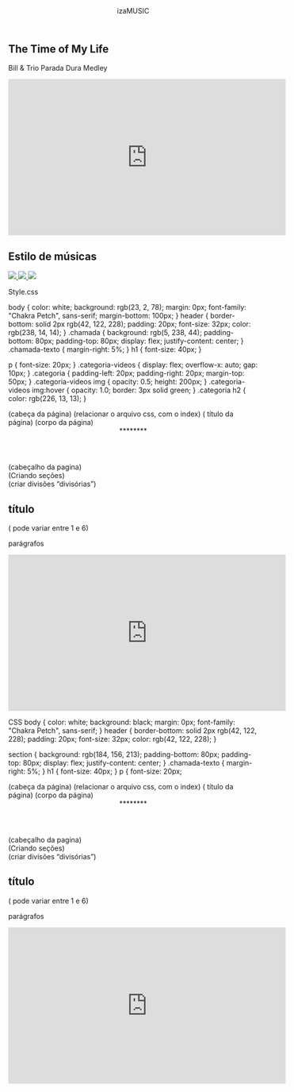 <html lang="pt-BR">
<head>
<link rel="stylesheet" href="styles.css">
<link rel="preconnect" href="https://fonts.googleapis.com">
<link rel="preconnect" href="https://fonts.gstatic.com" crossorigin>
<link
href="https://fonts.googleapis.com/css2?family=Chakra+Petch:ital,wght@0,300;0,400;0,500;0,
600;0,700;1,300;1,400;1,500;1,600;1,700&display=swap"
rel="stylesheet">
<title>iza Music</title>
</head>
<body>
<header>izaMUSIC</header>
<section class="chamada">
<div class="chamada-texto">
<h1>The Time of My Life</h1>
<p>Bill & Trio Parada Dura Medley</p>
</div>
<div>
<iframe width="560" height="315"
src="https://https://youtu.be/7VMC2RzbAJ0?si=7ODfhec6kykiX8jM
title="YouTube video player" frameborder="0" allow="accelerometer; autoplay; clipboard-
write; encrypted-media; gyroscope; picture-in-picture; web-share" referrerpolicy="strict-origin-
when-cross-origin" allowfullscreen></iframe>

</div>
</section>
<section class="categoria">
<h2>Estilo de músicas</h2>
<div class="categoria-videos">
<a
href="https://https://https://youtu.be/nHIm8AGg_7Q?si=cPZj-d1AEOYN0M58
<img src="https://img.y.jpg"https://youtu.be/nHIm8AGg_7Q?si=cPZj-d1AEOYN0M58 />
</a>
<a
href="https://www.https://youtu.be/J2rTdu7vqTE?si=XJF21MO0zjXHlTWz
<img src="https://img.youtube.com/vi/bo_efYhYU2A/maxresdefault.jpg" />
</a>
<a
href="https://www.https://youtu.be/9sE5kEnitqE?si=8JJnVb48Ejb3K2hl
<img src="https://img.youtube.com/vi/zvFroLUxRDQ/maxresdefault.jpg" />
</a>
<a
href="https://www.youtube.com/watch?v=u1V8YRJnr4Q&list=RDYQHsXMglC9A&index=14
">

<img src="https://img.youtube.com/vi/u1V8YRJnr4Q/maxresdefault.jpg" />
</a>
<a
href="https://www.youtube.com/watch?v=2oX2FSv4Rys&list=RDYQHsXMglC9A&index=15
">
<img src="https://img.youtube.com/vi/2oX2FSv4Rys/maxresdefault.jpg" />
</a>
<a
href="https://www.youtube.com/watch?v=rtOvBOTyX00&list=RDYQHsXMglC9A&index=27
">
<img src="https://img.youtube.com/vi/rtOvBOTyX00/maxresdefault.jpg" />
</a>
</div>
</section>
</body>
</html>

Style.css

body {
color: white;
background: rgb(23, 2, 78);
margin: 0px;
font-family: "Chakra Petch", sans-serif;
margin-bottom: 100px;
}
header {
border-bottom: solid 2px rgb(42, 122, 228);
padding: 20px;
font-size: 32px;
color: rgb(238, 14, 14);
}
.chamada {
background: rgb(5, 238, 44);
padding-bottom: 80px;
padding-top: 80px;
display: flex;
justify-content: center;
}
.chamada-texto {
margin-right: 5%;
}
h1 {
font-size: 40px;
}

p {
font-size: 20px;
}
.categoria-videos {
display: flex;
overflow-x: auto;
gap: 10px;
}
.categoria {
padding-left: 20px;
padding-right: 20px;
margin-top: 50px;
}
.categoria-videos img {
opacity: 0.5;
height: 200px;
}
.categoria-videos img:hover {
opacity: 1.0;
border: 3px solid green;
}
.categoria h2 {
color: rgb(226, 13, 13);
}
<html lang="pt-br">

<head> (cabeça da página)
<link rel="stylesheet" href="styles.css"> (relacionar o arquivo css, com o index)
<title>Aluraflix</title> ( título da página)
</head>
<body> (corpo da página)
<header> ********</header> (cabeçalho da pagina)
<section> (Criando seções)
<div> (criar divisões “divisórias”)
<h1> título </h1> ( pode variar entre 1 e 6)
<p> parágrafos </p>
</div>
</section>
<iframe width="560" height="315"
src="https://www.youtube.com/embed/gt_fAE1Eg2Q?si=c93nZtO1DTNYueO4" title="YouTube

video player" frameborder="0" allow="accelerometer; autoplay; clipboard-write; encrypted-
media; gyroscope; picture-in-picture; web-share" referrerpolicy="strict-origin-when-cross-
origin" allowfullscreen> </iframe> ( modelo de adicionar vídeo)

</body>

</html>
OBS.: Ctrl+Shift +p ( formatar (organizar) o arquivo)

Criar novo arquivo - styles.css
body {
color: white;
background: black;

<html lang="pt-BR">
<head>
<link rel="stylesheet" href="styles.css">
<link rel="preconnect" href="https://fonts.googleapis.com">
<link rel="preconnect" href="https://fonts.gstatic.com" crossorigin>
<link
href="https://fonts.googleapis.com/css2?family=Chakra+Petch:ital,wght@0,300;0,400;0,500;0,
600;0,700;1,300;1,400;1,500;1,600;1,700&display=swap"
rel="stylesheet">
<title>****************</title>
</head>
<body>
<header> LETRAS MAIUSCULAS</header>
<section>
<div class="chamada-texto">
<h1>**************************</h1>
<p>#********************</p>
</div>
<div>
<iframe width="560" height="315"
src="https://www.youtube.com/embed/gt_fAE1Eg2Q?si=EEv-tsY_b1B2OwKE"
title="YouTube video player" frameborder="0"
allow="accelerometer; autoplay; clipboard-write; encrypted-media; gyroscope;
picture-in-picture; web-share"
referrerpolicy="strict-origin-when-cross-origin" allowfullscreen></iframe>
</div>
</section>
</body>
</html>

CSS
body {
color: white;
background: black;
margin: 0px;
font-family: "Chakra Petch", sans-serif;
}
header {
border-bottom: solid 2px rgb(42, 122, 228);
padding: 20px;
font-size: 32px;
color: rgb(42, 122, 228);
}

section {
background: rgb(184, 156, 213);
padding-bottom: 80px;
padding-top: 80px;
display: flex;
justify-content: center;
}
.chamada-texto {
margin-right: 5%;
}
h1 {
font-size: 40px;
}
p {
font-size: 20px;










<html lang="pt-br">

<head> (cabeça da página)
<link rel="stylesheet" href="styles.css"> (relacionar o arquivo css, com o index)
<title>Aluraflix</title> ( título da página)
</head>
<body> (corpo da página)
<header> ********</header> (cabeçalho da pagina)
<section> (Criando seções)
<div> (criar divisões “divisórias”)
<h1> título </h1> ( pode variar entre 1 e 6)
<p> parágrafos </p>
</div>
</section>
<iframe width="560" height="315"
src="https://www.youtube.com/embed/gt_fAE1Eg2Q?si=c93nZtO1DTNYueO4" title="YouTube

video player" frameborder="0" allow="accelerometer; autoplay; clipboard-write; encrypted-
media; gyroscope; picture-in-picture; web-share" referrerpolicy="strict-origin-when-cross-
origin" allowfullscreen> </iframe> ( modelo de adicionar vídeo)

</body>

</html>
OBS.: Ctrl+Shift +p ( formatar (organizar) o arquivo)

Criar novo arquivo - styles.css
body {
color: white;
background: black;
}
